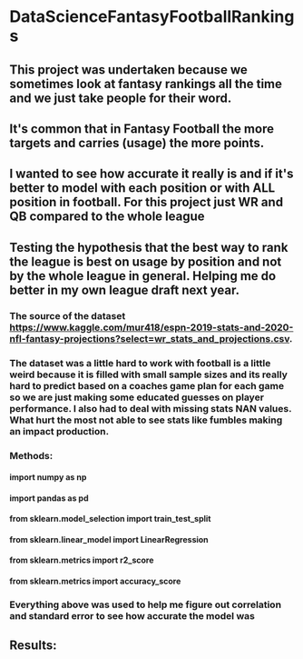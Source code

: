 # DataScienceFantasyFootballRankings

## This project was undertaken because we sometimes look at fantasy rankings all the time and we just take people for their word. 
## It's common that in Fantasy Football the more targets and carries (usage) the more points. 
## I wanted to see how accurate it really is and if it's better to model with each position or with ALL position in football. For this project just WR and QB compared to the whole league

## Testing the hypothesis that the best way to rank the league is best on usage by position and not by the whole league in general. Helping me do better in my own league draft next year.

### The source of the dataset https://www.kaggle.com/mur418/espn-2019-stats-and-2020-nfl-fantasy-projections?select=wr_stats_and_projections.csv. 

### The dataset was a little hard to work with football is a little weird because it is filled with small sample sizes and its really hard to predict based on a coaches game plan for each game so we are just making some educated guesses on player performance. I also had to deal with missing stats NAN values. What hurt the most not able to see stats like fumbles making an impact production.

### Methods: 
#### import numpy as np 
#### import pandas as pd
#### from sklearn.model_selection import train_test_split 
#### from sklearn.linear_model import LinearRegression
#### from sklearn.metrics import r2_score
#### from sklearn.metrics import accuracy_score

### Everything above was used to help me figure out correlation and standard error to see how accurate the model was

## Results: 
